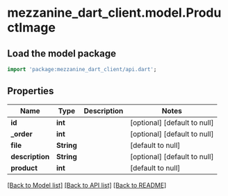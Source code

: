 # mezzanine_dart_client.model.ProductImage

## Load the model package
```dart
import 'package:mezzanine_dart_client/api.dart';
```

## Properties
Name | Type | Description | Notes
------------ | ------------- | ------------- | -------------
**id** | **int** |  | [optional] [default to null]
**_order** | **int** |  | [optional] [default to null]
**file** | **String** |  | [default to null]
**description** | **String** |  | [optional] [default to null]
**product** | **int** |  | [default to null]

[[Back to Model list]](../README.md#documentation-for-models) [[Back to API list]](../README.md#documentation-for-api-endpoints) [[Back to README]](../README.md)


